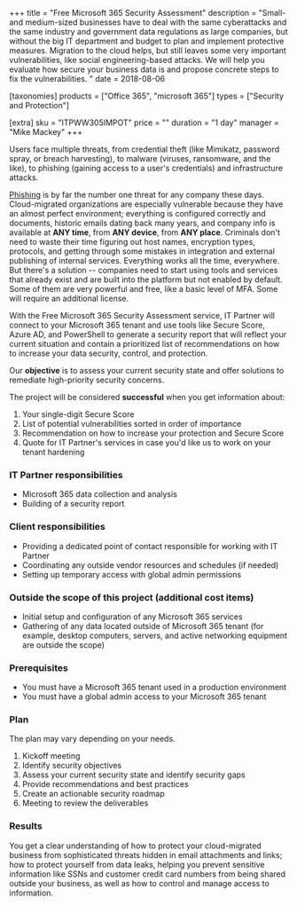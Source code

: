 +++
title = "Free Microsoft 365 Security Assessment"
description = "Small- and medium-sized businesses have to deal with the same cyberattacks and the same industry and government data regulations as large companies, but without the big IT department and budget to plan and implement protective measures. Migration to the cloud helps, but still leaves some very important vulnerabilities, like social engineering-based attacks. We will help you evaluate how secure your business data is and propose concrete steps to fix the vulnerabilities. "
date = 2018-08-06

[taxonomies]
products = ["Office 365", "microsoft 365"]
types = ["Security and Protection"]

[extra]
sku = "ITPWW305IMPOT"
price = ""
duration = "1 day"
manager = "Mike Mackey"
+++

Users face multiple threats, from credential theft (like Mimikatz,
password spray, or breach harvesting), to malware (viruses, ransomware,
and the like), to phishing (gaining access to a user's credentials) and
infrastructure attacks.

[Phishing](https://en.wikipedia.org/wiki/Phishing) is by far the number
one threat for any company these days. Cloud-migrated organizations are
especially vulnerable because they have an almost perfect environment;
everything is configured correctly and documents, historic emails dating
back many years, and company info is available at **ANY time**,
from **ANY device**, from **ANY place**. Criminals
don't need to waste their time figuring out host names, encryption
types, protocols, and getting through some mistakes in integration and
external publishing of internal services. Everything works all the time,
everywhere. But there's a solution -- companies need to start using
tools and services that already exist and are built into the platform but
not enabled by default. Some of them are very powerful and free, like a
basic level of MFA. Some will require an additional license.

With the Free Microsoft 365 Security Assessment service, IT Partner will
connect to your Microsoft 365 tenant and use tools like Secure Score, Azure
AD, and PowerShell to generate a security report that will reflect your
current situation and contain a prioritized list of recommendations on
how to increase your data security, control, and protection.

Our **objective** is to assess your current security state and offer
solutions to remediate high-priority security concerns.

The project will be considered **successful** when you get information
about:

1.  Your single-digit Secure Score
2.  List of potential vulnerabilities sorted in order of importance
3.  Recommendation on how to increase your protection and Secure Score
4.  Quote for IT Partner's services in case you'd like us to work on
    your tenant hardening

### IT Partner responsibilities

-   Microsoft 365 data collection and analysis
-   Building of a security report

### Client responsibilities

-   Providing a dedicated point of contact responsible for working with
    IT Partner
-   Coordinating any outside vendor resources and schedules (if needed)
-   Setting up temporary access with global admin permissions

### Outside  the scope of this project (additional cost items)

-   Initial setup and configuration of any Microsoft 365 services
-   Gathering of any data located outside of Microsoft 365 tenant (for example, desktop
    computers, servers, and active networking equipment are outside the scope)

### Prerequisites

-   You must have a Microsoft 365 tenant used in a production environment
-   You must have a global admin access to your Microsoft 365 tenant

### Plan

The plan may vary depending on your needs.

1.  Kickoff meeting
2.  Identify security objectives
3.  Assess your current security state and identify security gaps
4.  Provide recommendations and best practices
5.  Create an actionable security roadmap
6.  Meeting to review the deliverables

### Results

You get a clear understanding of how to protect your cloud-migrated
business from sophisticated threats hidden in email attachments and
links; how to protect yourself from data leaks, helping you prevent sensitive
information like SSNs and customer credit card numbers from
being shared outside your business, as well as how to control and manage access to
information.
